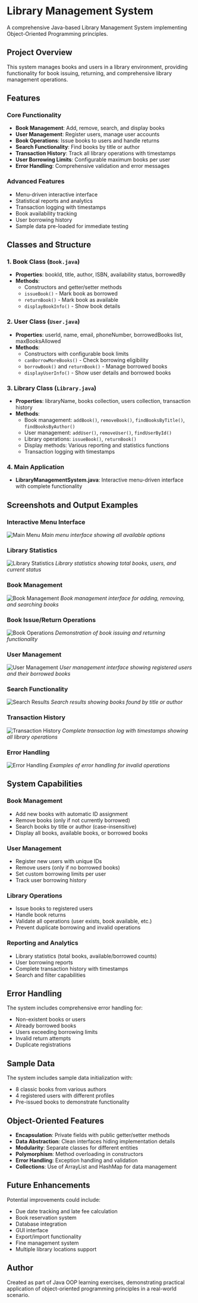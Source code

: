 # Library Management System

A comprehensive Java-based Library Management System implementing Object-Oriented Programming principles.

## Project Overview

This system manages books and users in a library environment, providing functionality for book issuing, returning, and comprehensive library management operations.

## Features

### Core Functionality
- **Book Management**: Add, remove, search, and display books
- **User Management**: Register users, manage user accounts
- **Book Operations**: Issue books to users and handle returns
- **Search Functionality**: Find books by title or author
- **Transaction History**: Track all library operations with timestamps
- **User Borrowing Limits**: Configurable maximum books per user
- **Error Handling**: Comprehensive validation and error messages

### Advanced Features
- Menu-driven interactive interface
- Statistical reports and analytics
- Transaction logging with timestamps
- Book availability tracking
- User borrowing history
- Sample data pre-loaded for immediate testing

## Classes and Structure

### 1. Book Class (`Book.java`)
- **Properties**: bookId, title, author, ISBN, availability status, borrowedBy
- **Methods**: 
  - Constructors and getter/setter methods
  - `issueBook()` - Mark book as borrowed
  - `returnBook()` - Mark book as available
  - `displayBookInfo()` - Show book details

### 2. User Class (`User.java`)
- **Properties**: userId, name, email, phoneNumber, borrowedBooks list, maxBooksAllowed
- **Methods**:
  - Constructors with configurable book limits
  - `canBorrowMoreBooks()` - Check borrowing eligibility
  - `borrowBook()` and `returnBook()` - Manage borrowed books
  - `displayUserInfo()` - Show user details and borrowed books

### 3. Library Class (`Library.java`)
- **Properties**: libraryName, books collection, users collection, transaction history
- **Methods**:
  - Book management: `addBook()`, `removeBook()`, `findBooksByTitle()`, `findBooksByAuthor()`
  - User management: `addUser()`, `removeUser()`, `findUserById()`
  - Library operations: `issueBook()`, `returnBook()`
  - Display methods: Various reporting and statistics functions
  - Transaction logging with timestamps

### 4. Main Application
- **LibraryManagementSystem.java**: Interactive menu-driven interface with complete functionality


## Screenshots and Output Examples

### Interactive Menu Interface
![Main Menu](images/main_menu.png)
*Main menu interface showing all available options*

### Library Statistics
![Library Statistics](images/library_stats.png)
*Library statistics showing total books, users, and current status*

### Book Management
![Book Management](images/book_management.png)
*Book management interface for adding, removing, and searching books*

### Book Issue/Return Operations
![Book Operations](images/book_operations.png)
*Demonstration of book issuing and returning functionality*

### User Management
![User Management](images/user_management.png)
*User management interface showing registered users and their borrowed books*

### Search Functionality
![Search Results](images/search_functionality.png)
*Search results showing books found by title or author*

### Transaction History
![Transaction History](images/transaction_history.png)
*Complete transaction log with timestamps showing all library operations*

### Error Handling
![Error Handling](images/error_handling.png)
*Examples of error handling for invalid operations*

## System Capabilities

### Book Management
- Add new books with automatic ID assignment
- Remove books (only if not currently borrowed)
- Search books by title or author (case-insensitive)
- Display all books, available books, or borrowed books

### User Management
- Register new users with unique IDs
- Remove users (only if no borrowed books)
- Set custom borrowing limits per user
- Track user borrowing history

### Library Operations
- Issue books to registered users
- Handle book returns
- Validate all operations (user exists, book available, etc.)
- Prevent duplicate borrowing and invalid operations

### Reporting and Analytics
- Library statistics (total books, available/borrowed counts)
- User borrowing reports
- Complete transaction history with timestamps
- Search and filter capabilities

## Error Handling

The system includes comprehensive error handling for:
- Non-existent books or users
- Already borrowed books
- Users exceeding borrowing limits
- Invalid return attempts
- Duplicate registrations

## Sample Data

The system includes sample data initialization with:
- 8 classic books from various authors
- 4 registered users with different profiles
- Pre-issued books to demonstrate functionality

## Object-Oriented Features

- **Encapsulation**: Private fields with public getter/setter methods
- **Data Abstraction**: Clean interfaces hiding implementation details
- **Modularity**: Separate classes for different entities
- **Polymorphism**: Method overloading in constructors
- **Error Handling**: Exception handling and validation
- **Collections**: Use of ArrayList and HashMap for data management

## Future Enhancements

Potential improvements could include:
- Due date tracking and late fee calculation
- Book reservation system
- Database integration
- GUI interface
- Export/import functionality
- Fine management system
- Multiple library locations support

## Author

Created as part of Java OOP learning exercises, demonstrating practical application of object-oriented programming principles in a real-world scenario.
